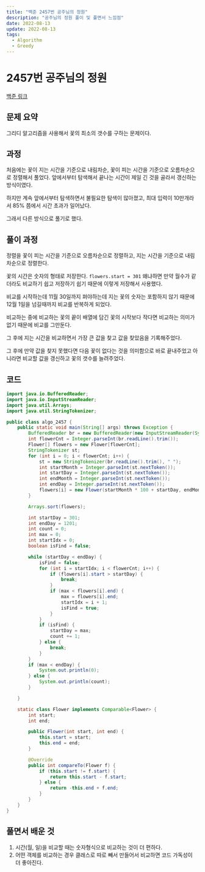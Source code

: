 ```yaml
---
title: "백준 2457번 공주님의 정원"
description: "공주님의 정원 풀이 및 풀면서 느낌점"
date: 2022-08-13
update: 2022-08-13
tags:
  - Algorithm
  - Greedy
---
```


# 2457번 공주님의 정원

[백준 링크](https://www.acmicpc.net/problem/2457)

## 문제 요약

그리디 알고리즘을 사용해서 꽃의 최소의 갯수를 구하는 문제이다.

## 과정

처음에는 꽃이 지는 시간을 기준으로 내림차순, 꽃이 피는 시간을 기준으로  오름차순으로 정렬해서 풀었다.
앞에서부터 탐색해서 끝나는 시간이 제일 긴 것을 골라서 갱신하는 방식이였다.

하지만 계속 앞에서부터 탐색하면서 불필요한 탐색이 많아졌고, 최대 입력이 10만개라서 85% 쯤에서 시간 초과가 일어났다.

그래서 다른 방식으로 풀기로 했다.

## 풀이 과정

정렬을 꽃이 피는 시간을 기준으로 오름차순으로 정렬하고, 지는 시간을 기준으로 내림차순으로 정렬한다.

꽃의 시간은 숫자의 형태로 저장한다.
`flowers.start = 301`
왜냐하면 만약 월수가 같더라도 비교하기 쉽고 저장하기 쉽기 때문에 이렇게 저장해서 사용했다.

비교를 시작하는데 11월 30일까지 펴야하는데 지는 꽃의 숫자는 포함하지 않기 때문에 12월 1일을 넘길때까지 비교를 반복하게 되었다.

비교하는 중에 비교하는 꽃의 끝이 배열에 담긴 꽃의 시작보다 작다면 비교하는 의미가 없기 때문에 비교를 그만둔다.

그 후에 지는 시간을 비교하면서 가장 큰 값을 찾고 값을 찾았음을 기록해주었다.

그 후에 만약 값을 찾지 못했다면 다음 꽃이 없다는 것을 의미함으로 바로 끝내주었고 아니라면 비교할 값을 갱신하고 꽃의 갯수를 늘려주었다.

## 코드
```java
import java.io.BufferedReader;
import java.io.InputStreamReader;
import java.util.Arrays;
import java.util.StringTokenizer;

public class algo_2457 {
    public static void main(String[] args) throws Exception {
        BufferedReader br = new BufferedReader(new InputStreamReader(System.in));
        int flowerCnt = Integer.parseInt(br.readLine().trim());
        Flower[] flowers = new Flower[flowerCnt];
        StringTokenizer st;
        for (int i = 0; i < flowerCnt; i++) {
            st = new StringTokenizer(br.readLine().trim(), " ");
            int startMonth = Integer.parseInt(st.nextToken());
            int startDay = Integer.parseInt(st.nextToken());
            int endMonth = Integer.parseInt(st.nextToken());
            int endDay = Integer.parseInt(st.nextToken());
            flowers[i] = new Flower(startMonth * 100 + startDay, endMonth * 100 + endDay);
        }

        Arrays.sort(flowers);

        int startDay = 301;
        int endDay = 1201;
        int count = 0;
        int max = 0;
        int startIdx = 0;
        boolean isFind = false;

        while (startDay < endDay) {
            isFind = false;
            for (int i = startIdx; i < flowerCnt; i++) {
                if (flowers[i].start > startDay) {
                    break;
                }
                if (max < flowers[i].end) {
                    max = flowers[i].end;
                    startIdx = i + 1;
                    isFind = true;
                }
            }
            if (isFind) {
                startDay = max;
                count += 1;
            } else {
                break;
            }
        }
        if (max < endDay) {
            System.out.println(0);
        } else {
            System.out.println(count);
        }

    }

    static class Flower implements Comparable<Flower> {
        int start;
        int end;

        public Flower(int start, int end) {
            this.start = start;
            this.end = end;
        }

        @Override
        public int compareTo(Flower f) {
            if (this.start != f.start) {
                return this.start - f.start;
            } else {
                return -this.end + f.end;
            }
        }
    }
}
```

## 풀면서 배운 것

1. 시간(월, 일)을 비교할 때는 숫자형식으로 비교하는 것이 더 편하다.
2. 어떤 객체를 비교하는 경우 클래스로 따로 빼서 만들어서 비교하면 코드 가독성이 더 좋아진다.
